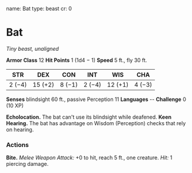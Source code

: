 name: Bat
type: beast
cr: 0

# Bat
_Tiny beast, unaligned_

**Armor Class** 12
**Hit Points** 1 (1d4 − 1)
**Speed** 5 ft., fly 30 ft.

| STR     | DEX     | CON     | INT     | WIS     | CHA     |
|---------|---------|---------|---------|---------|---------|
| 2 (−4)  | 15 (+2) | 8 (−1)  | 2 (−4)  | 12 (+1) | 4 (−3)  |

**Senses** blindsight 60 ft., passive Perception 11
**Languages** --
**Challenge** 0 (10 XP)

**Echolocation.** The bat can't use its blindsight while deafened.
**Keen Hearing.** The bat has advantage on Wisdom (Perception) checks that rely on hearing.

### Actions
**Bite.** _Melee Weapon Attack:_ +0 to hit, reach 5 ft., one creature. _Hit:_ 1 piercing damage.
